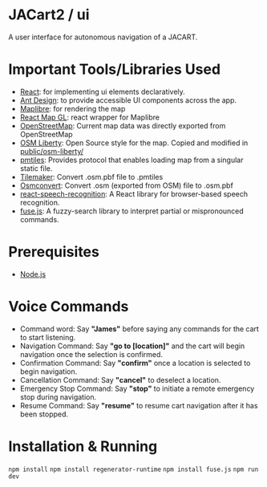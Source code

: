 # JACart2 / ui
A user interface for autonomous navigation of a JACART.

# Important Tools/Libraries Used
- [React](https://react.dev/): for implementing ui elements declaratively.
- [Ant Design](https://ant.design/components/overview/): to provide accessible UI components across the app.
- [Maplibre](https://maplibre.org/): for rendering the map
- [React Map GL](https://visgl.github.io/react-map-gl/): react wrapper for Maplibre
- [OpenStreetMap](https://www.openstreetmap.org/#map=17/38.43711/-78.87157): Current map data was directly exported from OpenStreetMap
- [OSM Liberty](https://github.com/maputnik/osm-liberty): Open Source style for the map. Copied and modified in [public/osm-liberty/](public/osm-liberty/)
- [pmtiles](https://www.npmjs.com/package/pmtiles): Provides protocol that enables loading map from a singular static file.
- [Tilemaker](https://github.com/systemed/tilemaker/): Convert .osm.pbf file to .pmtiles
- [Osmconvert](https://wiki.openstreetmap.org/wiki/Osmconvert): Convert .osm (exported from OSM) file to .osm.pbf
- [react-speech-recognition](https://www.npmjs.com/package/react-speech-recognition): A React library for browser-based speech recognition.
- [fuse.js](https://www.fusejs.io/): A fuzzy-search library to interpret partial or mispronounced commands.


# Prerequisites
- [Node.js](https://nodejs.org/en)

# Voice Commands
- Command word: Say __"James"__ before saying any commands for the cart to start listening.
- Navigation Command: Say __"go to [location]"__ and the cart will begin navigation once the selection is confirmed. 
- Confirmation Command: Say __"confirm"__ once a location is selected to begin navigation.
- Cancellation Command: Say __"cancel"__ to deselect a location.
- Emergency Stop Command: Say __"stop"__ to initiate a remote emergency stop during navigation.
- Resume Command: Say __"resume"__ to resume cart navigation after it has been stopped.

# Installation & Running
`npm install`
`npm install regenerator-runtime`
`npm install fuse.js`
`npm run dev`
